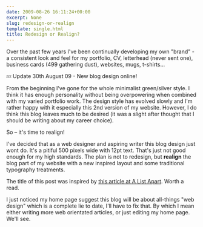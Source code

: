 ```yaml
---
date: 2009-08-26 16:11:24+00:00
excerpt: None
slug: redesign-or-realign
template: single.html
title: Redesign or Realign?
---
```


Over the past few years I've been continually developing my own "brand" - a consistent look and feel for my portfolio, CV, letterhead (never sent one), business cards (499 gathering dust), websites, mugs, t-shirts...

💤 Update 30th August 09 - New blog design online!

From the beginning I've gone for the whole minimalist green/silver style. I think it has enough personality without being overpowering when combined with my varied portfolio work. The design style has evolved slowly and I'm rather happy with it especially this 2nd version of my website. However, I do think this blog leaves much to be desired (it was a slight after thought that I should be writing about my career choice).

So – it's time to realign!

I've decided that as a web designer and aspiring writer this blog design just wont do. It's a pitiful 500 pixels wide with 12pt text. That's just not good enough for my high standards. The plan is not to redesign, but **realign** the blog part of my website with a new inspired layout and some traditional typography treatments.

The title of this post was inspired by [this article at A List Apart](http://www.alistapart.com/articles/redesignrealign). Worth a read.

I just noticed my home page suggest this blog will be about all-things "web design" which is a complete lie to date, I'll have to fix that. By which I mean either writing more web orientated articles, or just editing my home page. We'll see.
